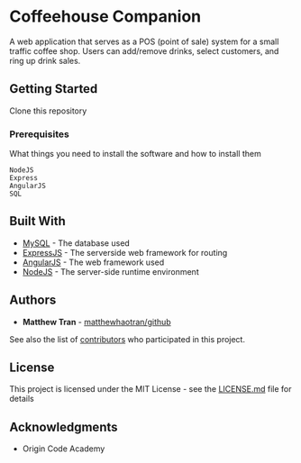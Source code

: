 # Coffeehouse Companion

A web application that serves as a POS (point of sale) system for a small traffic coffee shop.  Users can add/remove drinks, select customers, and ring up drink sales.

## Getting Started

Clone this repository

### Prerequisites

What things you need to install the software and how to install them

```
NodeJS
Express
AngularJS
SQL
```

## Built With

* [MySQL](https://www.mysql.com/) - The database used
* [ExpressJS](https://expressjs.com/) - The serverside web framework for routing
* [AngularJS](https://angularjs.org/) - The web framework used
* [NodeJS](https://nodejs.org/en/) - The server-side runtime environment


## Authors

* **Matthew Tran** - [matthewhaotran/github](https://github.com/matthewhaotran)

See also the list of [contributors](https://github.com/your/project/contributors) who participated in this project.

## License

This project is licensed under the MIT License - see the [LICENSE.md](LICENSE.md) file for details

## Acknowledgments

* Origin Code Academy